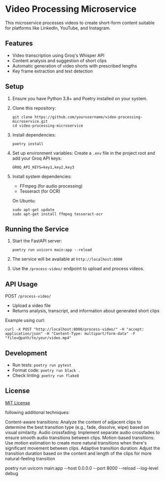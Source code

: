 # Video Processing Microservice

This microservice processes videos to create short-form content suitable for platforms like LinkedIn, YouTube, and Instagram.

## Features

- Video transcription using Groq's Whisper API
- Content analysis and suggestion of short clips
- Automatic generation of video shorts with prescribed lengths
- Key frame extraction and text detection

## Setup

1. Ensure you have Python 3.8+ and Poetry installed on your system.

2. Clone this repository:
   ```
   git clone https://github.com/yourusername/video-processing-microservice.git
   cd video-processing-microservice
   ```

3. Install dependencies:
   ```
   poetry install
   ```

4. Set up environment variables:
   Create a `.env` file in the project root and add your Groq API keys:
   ```
   GROQ_API_KEYS=key1,key2,key3
   ```

5. Install system dependencies:
   - FFmpeg (for audio processing)
   - Tesseract (for OCR)

   On Ubuntu:
   ```
   sudo apt-get update
   sudo apt-get install ffmpeg tesseract-ocr
   ```

## Running the Service

1. Start the FastAPI server:
   ```
   poetry run uvicorn main:app --reload
   ```

2. The service will be available at `http://localhost:8000`

3. Use the `/process-video/` endpoint to upload and process videos.

## API Usage

POST `/process-video/`
- Upload a video file
- Returns analysis, transcript, and information about generated short clips

Example using curl:
```
curl -X POST "http://localhost:8000/process-video/" -H "accept: application/json" -H "Content-Type: multipart/form-data" -F "file=@path/to/your/video.mp4"
```

## Development

- Run tests: `poetry run pytest`
- Format code: `poetry run black .`
- Check linting: `poetry run flake8`

## License

[MIT License](LICENSE)





following additional techniques:

Content-aware transitions: Analyze the content of adjacent clips to determine the best transition type (e.g., fade, dissolve, wipe) based on visual similarity.
Audio crossfading: Implement separate audio crossfades to ensure smooth audio transitions between clips.
Motion-based transitions: Use motion estimation to create more natural transitions when there's significant movement between clips.
Adaptive transition duration: Adjust the transition duration based on the content and length of the clips for more natural-feeling transition



poetry run uvicorn main:app --host 0.0.0.0 --port 8000 --reload --log-level debug